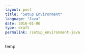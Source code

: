 ```yaml
---
layout: post
title: "Setup Environment"
language: "Java"
date: 2016-01-06
type: draft
permalink: /setup_environment-java
---
```


temp